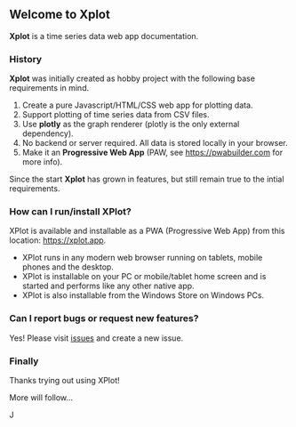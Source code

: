 ## Welcome to Xplot

**Xplot** is a time series data web app documentation.

### History
**Xplot** was initially created as hobby project with the following base requirements in mind.

1. Create a pure Javascript/HTML/CSS web app for plotting data.
2. Support plotting of time series data from CSV files.
3. Use **plotly** as the graph renderer (plotly is the only external dependency).
4. No backend or server required. All data is stored locally in your browser.
5. Make it an **Progressive Web App** (PAW, see https://pwabuilder.com for more info).

Since the start **Xplot** has grown in features, but still remain true to the intial requirements.

### How can I run/install XPlot?

XPlot is available and installable as a PWA (Progressive Web App) from this location: https://xplot.app.

- XPlot runs in any modern web browser running on tablets, mobile phones and the desktop.
- XPlot is installable on your PC or mobile/tablet home screen and is started and performs like any other native app.
- XPlot is also installable from the Windows Store on Windows PCs.

### Can I report bugs or request new features?

Yes! Please visit [issues](https://github.com/izaxon/xplot/issues) and create a new issue.

### Finally

Thanks trying out using XPlot! 

More will follow...

J
